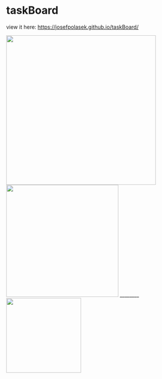 # taskBoard
view it here: https://josefpolasek.github.io/taskBoard/

<!-- ![mackbook](https://user-images.githubusercontent.com/90244904/144737754-fc5ef053-fb70-40c9-bfed-ebec8623f62d.png width="400") -->

<div>
  <img src="https://user-images.githubusercontent.com/90244904/144737754-fc5ef053-fb70-40c9-bfed-ebec8623f62d.png" height="400" /> 
  <img src="https://user-images.githubusercontent.com/90244904/144737757-d77597fa-02e3-416e-902e-731fe17f9f34.png" width="300" /> ________
  <img src="https://user-images.githubusercontent.com/90244904/144737760-d51fed06-c217-4719-a7ce-8073f176b31a.png" width="200" /> 
</div>
